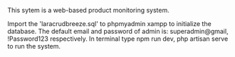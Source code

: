 This sytem is a web-based product monitoring system.

Import the 'laracrudbreeze.sql' to phpmyadmin xampp to initialize the database.
The default email and password of admin is: superadmin@gmail, !Password123 respectively.
In terminal type npm run dev, php artisan serve to run the system.
